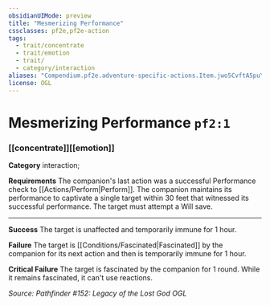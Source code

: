 ```yaml
---
obsidianUIMode: preview
title: "Mesmerizing Performance"
cssclasses: pf2e,pf2e-action
tags:
  - trait/concentrate
  - trait/emotion
  - trait/
  - category/interaction
aliases: "Compendium.pf2e.adventure-specific-actions.Item.jwo5CvftA5puYp7i"
license: OGL
---
```

# Mesmerizing Performance `pf2:1`

### [[concentrate]][[emotion]]

**Category** interaction; 




**Requirements** The companion's last action was a successful Performance check to [[Actions/Perform|Perform]]. The companion maintains its performance to captivate a single target within 30 feet that witnessed its successful performance. The target must attempt a Will save.

* * *

**Success** The target is unaffected and temporarily immune for 1 hour.

**Failure** The target is [[Conditions/Fascinated|Fascinated]] by the companion for its next action and then is temporarily immune for 1 hour.

**Critical Failure** The target is fascinated by the companion for 1 round. While it remains fascinated, it can't use reactions.

*Source: Pathfinder #152: Legacy of the Lost God*
*OGL*